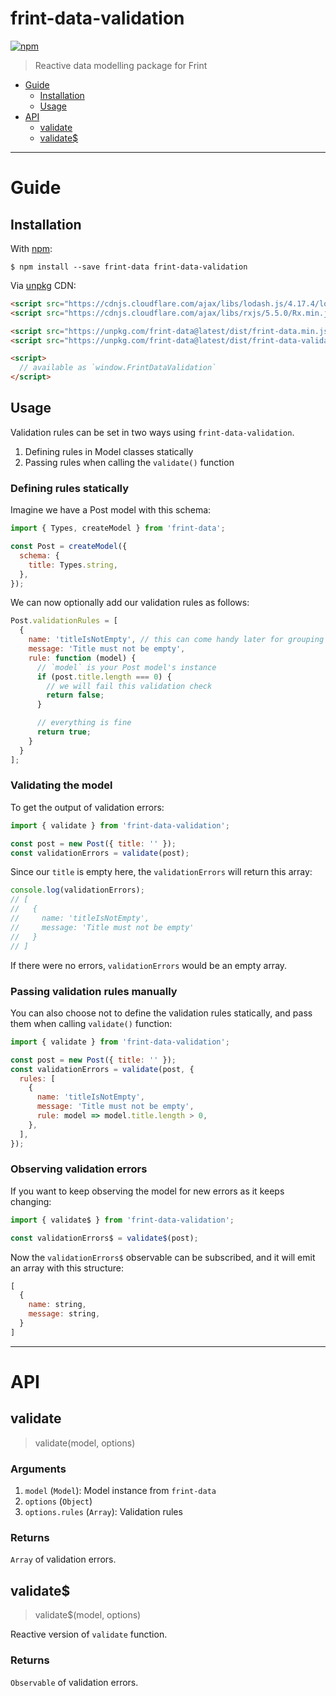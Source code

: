 # frint-data-validation

[![npm](https://img.shields.io/npm/v/frint-data-validation.svg)](https://www.npmjs.com/package/frint-data-validation)

> Reactive data modelling package for Frint

<!-- MarkdownTOC autolink=true bracket=round -->

- [Guide](#guide)
  - [Installation](#installation)
  - [Usage](#usage)
- [API](#api)
  - [validate](#validate)
  - [validate$](#validate-1)

<!-- /MarkdownTOC -->

---

# Guide

## Installation

With [npm](https://www.npmjs.com/):

```
$ npm install --save frint-data frint-data-validation
```

Via [unpkg](https://unpkg.com) CDN:

```html
<script src="https://cdnjs.cloudflare.com/ajax/libs/lodash.js/4.17.4/lodash.min.js"></script>
<script src="https://cdnjs.cloudflare.com/ajax/libs/rxjs/5.5.0/Rx.min.js"></script>

<script src="https://unpkg.com/frint-data@latest/dist/frint-data.min.js"></script>
<script src="https://unpkg.com/frint-data@latest/dist/frint-data-validation.min.js"></script>

<script>
  // available as `window.FrintDataValidation`
</script>
```

## Usage

Validation rules can be set in two ways using `frint-data-validation`.

1. Defining rules in Model classes statically
1. Passing rules when calling the `validate()` function

### Defining rules statically

Imagine we have a Post model with this schema:

```js
import { Types, createModel } from 'frint-data';

const Post = createModel({
  schema: {
    title: Types.string,
  },
});
```

We can now optionally add our validation rules as follows:

```js
Post.validationRules = [
  {
    name: 'titleIsNotEmpty', // this can come handy later for grouping errors
    message: 'Title must not be empty',
    rule: function (model) {
      // `model` is your Post model's instance
      if (post.title.length === 0) {
        // we will fail this validation check
        return false;
      }

      // everything is fine
      return true;
    }
  }
];
```

### Validating the model

To get the output of validation errors:

```js
import { validate } from 'frint-data-validation';

const post = new Post({ title: '' });
const validationErrors = validate(post);
```

Since our `title` is empty here, the `validationErrors` will return this array:

```js
console.log(validationErrors);
// [
//   {
//     name: 'titleIsNotEmpty',
//     message: 'Title must not be empty'
//   }
// ]
```

If there were no errors, `validationErrors` would be an empty array.

### Passing validation rules manually

You can also choose not to define the validation rules statically, and pass them when calling `validate()` function:

```js
import { validate } from 'frint-data-validation';

const post = new Post({ title: '' });
const validationErrors = validate(post, {
  rules: [
    {
      name: 'titleIsNotEmpty',
      message: 'Title must not be empty',
      rule: model => model.title.length > 0,
    },
  ],
});
```

### Observing validation errors

If you want to keep observing the model for new errors as it keeps changing:

```js
import { validate$ } from 'frint-data-validation';

const validationErrors$ = validate$(post);
```

Now the `validationErrors$` observable can be subscribed, and it will emit an array with this structure:

```js
[
  {
    name: string,
    message: string,
  }
]
```

---

# API

## validate

> validate(model, options)

### Arguments

1. `model` (`Model`): Model instance from `frint-data`
1. `options` (`Object`)
1. `options.rules` (`Array`): Validation rules

### Returns

`Array` of validation errors.

## validate$

> validate$(model, options)

Reactive version of `validate` function.

### Returns

`Observable` of validation errors.
